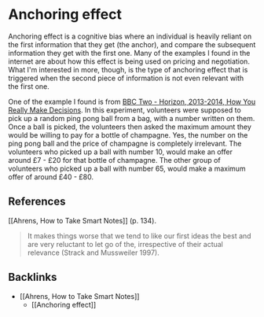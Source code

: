# Anchoring effect
Anchoring effect is a cognitive bias where an individual is heavily reliant on the first information that they get (the anchor), and compare the subsequent information they get with the first one. Many of the examples I found in the internet are about how this effect is being used on pricing and negotiation. What I'm interested in more, though, is the type of anchoring effect that is triggered when the second piece of information is not even relevant with the first one.

One of the example I found is from [BBC Two - Horizon, 2013-2014, How You Really Make Decisions](https://www.bbc.co.uk/programmes/b03wyr3c). In this experiment, volunteers were supposed to pick up a random ping pong ball from a bag, with a number written on them. Once a ball is picked, the volunteers then asked the maximum amount they would be willing to pay for a bottle of champagne. Yes, the number on the ping pong ball and the price of champagne is completely irrelevant. The volunteers who picked up a ball with number 10, would make an offer  around £7 - £20 for that bottle of champagne. The other group of volunteers who picked up a ball with number 65, would make a maximum offer of around £40 - £80.

## References
[[Ahrens, How to Take Smart Notes]]  (p. 134).
> It makes things worse that we tend to like our first ideas the best and are very reluctant to let go of the, irrespective of their actual relevance (Strack and Mussweiler 1997). 

## Backlinks
* [[Ahrens, How to Take Smart Notes]]
	* [[Anchoring effect]]

<!-- #evergreen #cognitive -->

<!-- {BearID:54190E99-D948-4380-8769-DF91D9CE4CCE-74138-000172F4BA2CFBCA} -->

